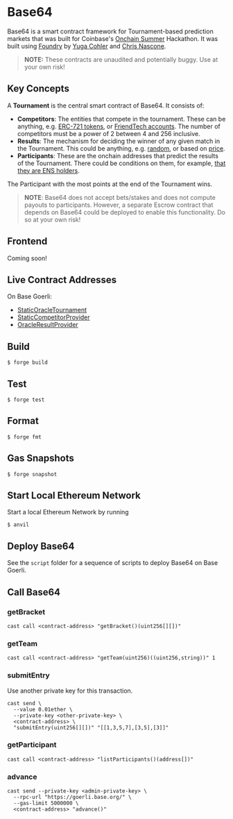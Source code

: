 # Base64
Base64 is a smart contract framework for Tournament-based prediction markets that was built for Coinbase's 
[Onchain Summer](https://www.onchainsummer.xyz) Hackathon. It was built using [Foundry](https://book.getfoundry.sh)
by [Yuga Cohler](https://github.com/yugacohler) and [Chris Nascone](https://github.com/cnasc).

> **NOTE:** These contracts are unaudited and potentially buggy. Use at your own risk!

## Key Concepts
A **Tournament** is the central smart contract of Base64. It consists of:
- **Competitors**: The entities that compete in the tournament. These can be anything, e.g. [ERC-721 tokens](./src/competitors/ERC721CompetitorProvider.sol), or [FriendTech accounts](./src/competitors/FriendTechCompetitorProvider.sol). The number of 
competitors must be a power of 2 between 4 and 256 inclusive.
- **Results**: The mechanism for deciding the winner of any given match in the Tournament. This could be anything, e.g.
[random](./src/results/RandomResultProvider.sol), or based on [price](./src/results/FriendTechResultProvider.sol).
- **Participants**: These are the onchain addresses that predict the results of the Tournament. There could be
conditions on them, for example, [that they are ENS holders](./src/ens/ENS.sol).

The Participant with the most points at the end of the Tournament wins.

> **NOTE**: Base64 does not accept bets/stakes and does not compute payouts to participants. However, a separate Escrow contract
> that depends on Base64 could be deployed to enable this functionality. Do so at your own risk!

## Frontend 

Coming soon!

## Live Contract Addresses
On Base Goerli:

- [StaticOracleTournament](https://goerli.basescan.org/address/0xC09DF9Cb1A95835e49861e2a40711f7483978656)
- [StaticCompetitorProvider](https://goerli.basescan.org/address/0x50F809a2cEDEEBe99728d5Ca45CC15a39FE59ca3)
- [OracleResultProvider](https://goerli.basescan.org/address/0x6DE9cF0947a539Ac38CC7a8821955ED43715c305)

## Build

```shell
$ forge build
```

## Test

```shell
$ forge test
```

## Format

```shell
$ forge fmt
```

## Gas Snapshots

```shell
$ forge snapshot
```

## Start Local Ethereum Network
Start a local Ethereum Network by running

```shell
$ anvil
```

## Deploy Base64

See the `script` folder for a sequence of scripts to deploy Base64 on Base Goerli.

## Call Base64

### getBracket
```shell
cast call <contract-address> "getBracket()(uint256[][])"
```

### getTeam
```shell
cast call <contract-address> "getTeam(uint256)((uint256,string))" 1
```

### submitEntry
Use another private key for this transaction.
```shell
cast send \
  --value 0.01ether \
  --private-key <other-private-key> \
  <contract-address> \
  "submitEntry(uint256[][])" "[[1,3,5,7],[3,5],[3]]"
```

### getParticipant
```shell
cast call <contract-address> "listParticipants()(address[])"
```

### advance
```shell
cast send --private-key <admin-private-key> \
  --rpc-url "https://goerli.base.org/" \
  --gas-limit 5000000 \
  <contract-address> "advance()"
```
